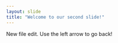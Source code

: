 ```yaml
---
layout: slide
title: "Welcome to our second slide!"
---
```

New file edit.
Use the left arrow to go back!
